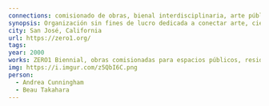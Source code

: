 ```yaml
---
connections: comisionado de obras, bienal interdisciplinaria, arte público, tecnología, comunidad creativa global
synopsis: Organización sin fines de lucro dedicada a conectar arte, ciencia y tecnología; produce una bienal, apoya artistas-tecnólogos, organiza residencias públicas, intervenciones en espacio público, colaboración con empresas y público.
city: San José, California
url: https://zero1.org/
tags:
year: 2000
works: ZERO1 Biennial, obras comisionadas para espacios públicos, residencias, programas educativos, intervenciones urbanas.
img: https://i.imgur.com/z5QbI6C.png
person:
  - Andrea Cunningham
  - Beau Takahara
---
```


